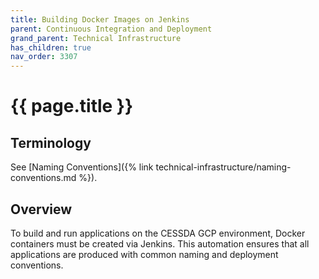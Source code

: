 ```yaml
---
title: Building Docker Images on Jenkins
parent: Continuous Integration and Deployment
grand_parent: Technical Infrastructure
has_children: true
nav_order: 3307
---
```


# {{ page.title }}

## Terminology

See [Naming Conventions]({% link technical-infrastructure/naming-conventions.md %}).

## Overview

To build and run applications on the CESSDA GCP environment, Docker containers must be created via Jenkins.
This automation ensures that all applications are produced with common naming and deployment conventions.
